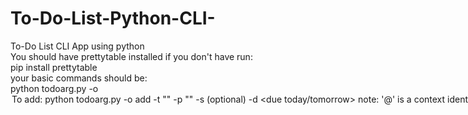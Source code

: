 # To-Do-List-Python-CLI-
To-Do List CLI App using python<br>
You should have prettytable installed if you don't have run:<br>
pip install prettytable<br>
your basic commands should be:<br>
python todoarg.py -o <option><br>
  To add:<br>
  python todoarg.py -o add -t "<task>" -p "<project name>" -s <status>(optional) -d <due today/tomorrow><br>
  note: '@' is a context identifier whatever you write with @ will be included in the context field<br>
  Eg: task is "Meet @Sam and @Jack" then context will come out as "@Sam & @Jack"<br>
  To view the list:<br>
  python todoarg.py -o view<br>
  To delete an entry:<br>
  python todoarg.py -o delete -l <task number of entry to be deleted><br>
  To change status of a task from Incomplete to complete:<br>
  python todoarg.py -o modify -l <task number of the task><br>
  To sort list accroding to due date:<br>
  python todoarg.py -o sort -l due<br>
  To view Completed tasks:<br>
  python todoarg.py -o sort -l complete<br>
  To view Incomplete tasks:<br>
  python todoarg.py -o sort -l incomplete<br>
  To sort by project:<br>
  python todoarg.py -o sort -l project<br>
  To sort by context:<br>
  python todoarg.py -o sort -l context<br>
  To show overdue tasks(due today or before today):<br>
  python todoarg.py -o sort -l overdue<br>
  
    
